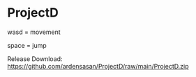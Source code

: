 # ProjectD
wasd = movement

space = jump

Release Download: https://github.com/ardensasan/ProjectD/raw/main/ProjectD.zip
